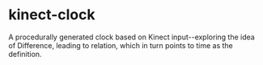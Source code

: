 # kinect-clock
A procedurally generated clock based on Kinect input--exploring the idea of Difference, leading to relation, which in turn points to time as the definition. 
